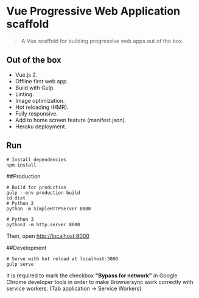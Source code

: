 # Vue Progressive Web Application scaffold

> A Vue scaffold for building progressive web apps out of the box.

## Out of the box

* Vue.js 2.
* Offline first web app.
* Build with Gulp.
* Linting.
* Image optimization.
* Hot reloading (HMR).
* Fully responsive.
* Add to home screen feature (manifest.json).
* Heroku deployment.

## Run
```shell
# Install dependencies
npm install
```
##Production
```shell
# Build for production
gulp --env production build
cd dist
# Python 2
python -m SimpleHTTPServer 8000

# Python 3
python3 -m http.server 8000
```
Then, open [http://localhost:8000](http://localhost:8000/)

##Development
```shell
# Serve with hot reload at localhost:3000
gulp serve
```
It is required to mark the checkbox **"Bypass for network"** in Google Chrome developer tools in order to make Browsersync work correctly with service workers. (Tab application -> Service Workers)
